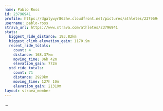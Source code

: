 ```yaml
---
name: Pablo Ross
id: 23796941
profile: https://dgalywyr863hv.cloudfront.net/pictures/athletes/23796941/14615399/1/large.jpg
username: pablo-ross
strava_url: https://www.strava.com/athletes/23796941
stats:
  biggest_ride_distance: 193.82km
  biggest_climb_elevation_gain: 1170.9m
  recent_ride_totals:
    count: 4
    distance: 168.37km
    moving_time: 06h 42m
    elevation_gain: 772m
  ytd_ride_totals:
    count: 71
    distance: 2920km
    moving_time: 127h 10m
    elevation_gain: 21310m
layout: strava_member
--- 
```

...
